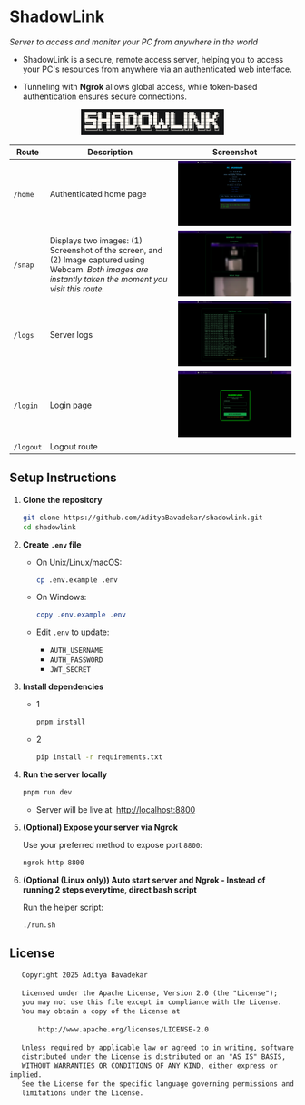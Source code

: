 # ShadowLink

_Server to access and moniter your PC from anywhere in the world_

- ShadowLink is a secure, remote access server, helping you to access your PC's resources from anywhere via an authenticated web interface.

- Tunneling with **Ngrok** allows global access, while token-based authentication ensures secure connections.

<div align="center">
<img src="screenshots/_.png" width="50%">
</div>

| **Route** | **Description**                                                                                                                                          | **Screenshot** |
| --------- | -------------------------------------------------------------------------------------------------------------------------------------------------------- | -------------------------- |
| `/home`   | Authenticated home page | ![Home Screenshot](/screenshots/home.png)      |
| `/snap`   | Displays two images: (1) Screenshot of the screen, and (2) Image captured using Webcam. _Both images are instantly taken the moment you visit this route._     | ![Snapshot Screenshot](/screenshots/snap.png)  |
| `/logs`   | Server logs  | ![Logs Screenshot](/screenshots/logs.png)      |
| `/login`  | Login page   | ![Login Screenshot](/screenshots/login.png)    |
| `/logout` | Logout route |                                                |


## Setup Instructions

1. **Clone the repository**

   ```bash
   git clone https://github.com/AdityaBavadekar/shadowlink.git
   cd shadowlink
   ```

2. **Create `.env` file**

   * On Unix/Linux/macOS:

     ```bash
     cp .env.example .env
     ```
   * On Windows:

     ```powershell
     copy .env.example .env
     ```
   * Edit `.env` to update:

     * `AUTH_USERNAME`
     * `AUTH_PASSWORD`
     * `JWT_SECRET`

3. **Install dependencies**
   - 1
      ```bash
      pnpm install
      ```
   - 2
      ```bash
      pip install -r requirements.txt
      ```

4. **Run the server locally**

   ```bash
   pnpm run dev
   ```

   * Server will be live at: [http://localhost:8800](http://localhost:8800)

5. **(Optional) Expose your server via Ngrok**

   Use your preferred method to expose port `8800`:

     ```bash
     ngrok http 8800
     ```

6. **(Optional (Linux only)) Auto start server and Ngrok - Instead of running 2 steps everytime, direct bash script**

   Run the helper script:

   ```bash
   ./run.sh
   ```


## License
```
   Copyright 2025 Aditya Bavadekar

   Licensed under the Apache License, Version 2.0 (the "License");
   you may not use this file except in compliance with the License.
   You may obtain a copy of the License at

       http://www.apache.org/licenses/LICENSE-2.0

   Unless required by applicable law or agreed to in writing, software
   distributed under the License is distributed on an "AS IS" BASIS,
   WITHOUT WARRANTIES OR CONDITIONS OF ANY KIND, either express or implied.
   See the License for the specific language governing permissions and
   limitations under the License.

```